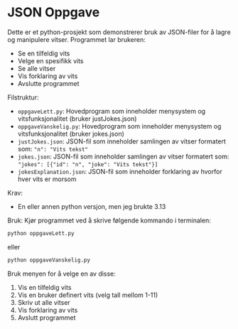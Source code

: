 # JSON Oppgave

Dette er et python-prosjekt som demonstrerer bruk av JSON-filer for å lagre og manipulere vitser. Programmet lar brukeren:
- Se en tilfeldig vits
- Velge en spesifikk vits
- Se alle vitser
- Vis forklaring av vits
- Avslutte programmet

Filstruktur:
- `oppgaveLett.py`: Hovedprogram som inneholder menysystem og vitsfunksjonalitet (bruker justJokes.json)
- `oppgaveVanskelig.py`: Hovedprogram som inneholder menysystem og vitsfunksjonalitet (bruker jokes.json)
- `justJokes.json`: JSON-fil som inneholder samlingen av vitser formatert som: `"n": "Vits tekst"`
- `jokes.json`: JSON-fil som inneholder samlingen av vitser formatert som: `"jokes": [{"id": "n", "joke": "Vits tekst"}]`
- `jokesExplanation.json`: JSON-fil som inneholder forklaring av hvorfor hver vits er morsom

Krav:
- En eller annen python versjon, men jeg brukte 3.13

Bruk:
Kjør programmet ved å skrive følgende kommando i terminalen:
```bash
python oppgaveLett.py
```
eller
```bash
python oppgaveVanskelig.py
```

Bruk menyen for å velge en av disse:
1. Vis en tilfeldig vits
2. Vis en bruker definert vits (velg tall mellom 1-11)
3. Skriv ut alle vitser
4. Vis forklaring av vits
5. Avslutt programmet